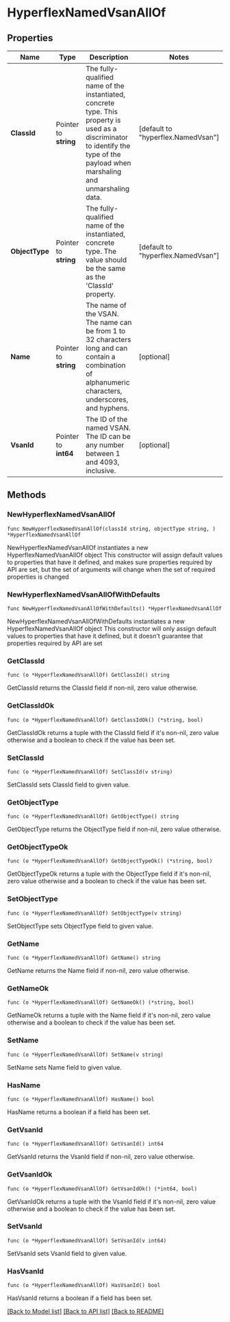 # HyperflexNamedVsanAllOf

## Properties

Name | Type | Description | Notes
------------ | ------------- | ------------- | -------------
**ClassId** | Pointer to **string** | The fully-qualified name of the instantiated, concrete type. This property is used as a discriminator to identify the type of the payload when marshaling and unmarshaling data. | [default to "hyperflex.NamedVsan"]
**ObjectType** | Pointer to **string** | The fully-qualified name of the instantiated, concrete type. The value should be the same as the &#39;ClassId&#39; property. | [default to "hyperflex.NamedVsan"]
**Name** | Pointer to **string** | The name of the VSAN. The name can be from 1 to 32 characters long and can contain a combination of alphanumeric characters, underscores, and hyphens. | [optional] 
**VsanId** | Pointer to **int64** | The ID of the named VSAN. The ID can be any number between 1 and 4093, inclusive. | [optional] 

## Methods

### NewHyperflexNamedVsanAllOf

`func NewHyperflexNamedVsanAllOf(classId string, objectType string, ) *HyperflexNamedVsanAllOf`

NewHyperflexNamedVsanAllOf instantiates a new HyperflexNamedVsanAllOf object
This constructor will assign default values to properties that have it defined,
and makes sure properties required by API are set, but the set of arguments
will change when the set of required properties is changed

### NewHyperflexNamedVsanAllOfWithDefaults

`func NewHyperflexNamedVsanAllOfWithDefaults() *HyperflexNamedVsanAllOf`

NewHyperflexNamedVsanAllOfWithDefaults instantiates a new HyperflexNamedVsanAllOf object
This constructor will only assign default values to properties that have it defined,
but it doesn't guarantee that properties required by API are set

### GetClassId

`func (o *HyperflexNamedVsanAllOf) GetClassId() string`

GetClassId returns the ClassId field if non-nil, zero value otherwise.

### GetClassIdOk

`func (o *HyperflexNamedVsanAllOf) GetClassIdOk() (*string, bool)`

GetClassIdOk returns a tuple with the ClassId field if it's non-nil, zero value otherwise
and a boolean to check if the value has been set.

### SetClassId

`func (o *HyperflexNamedVsanAllOf) SetClassId(v string)`

SetClassId sets ClassId field to given value.


### GetObjectType

`func (o *HyperflexNamedVsanAllOf) GetObjectType() string`

GetObjectType returns the ObjectType field if non-nil, zero value otherwise.

### GetObjectTypeOk

`func (o *HyperflexNamedVsanAllOf) GetObjectTypeOk() (*string, bool)`

GetObjectTypeOk returns a tuple with the ObjectType field if it's non-nil, zero value otherwise
and a boolean to check if the value has been set.

### SetObjectType

`func (o *HyperflexNamedVsanAllOf) SetObjectType(v string)`

SetObjectType sets ObjectType field to given value.


### GetName

`func (o *HyperflexNamedVsanAllOf) GetName() string`

GetName returns the Name field if non-nil, zero value otherwise.

### GetNameOk

`func (o *HyperflexNamedVsanAllOf) GetNameOk() (*string, bool)`

GetNameOk returns a tuple with the Name field if it's non-nil, zero value otherwise
and a boolean to check if the value has been set.

### SetName

`func (o *HyperflexNamedVsanAllOf) SetName(v string)`

SetName sets Name field to given value.

### HasName

`func (o *HyperflexNamedVsanAllOf) HasName() bool`

HasName returns a boolean if a field has been set.

### GetVsanId

`func (o *HyperflexNamedVsanAllOf) GetVsanId() int64`

GetVsanId returns the VsanId field if non-nil, zero value otherwise.

### GetVsanIdOk

`func (o *HyperflexNamedVsanAllOf) GetVsanIdOk() (*int64, bool)`

GetVsanIdOk returns a tuple with the VsanId field if it's non-nil, zero value otherwise
and a boolean to check if the value has been set.

### SetVsanId

`func (o *HyperflexNamedVsanAllOf) SetVsanId(v int64)`

SetVsanId sets VsanId field to given value.

### HasVsanId

`func (o *HyperflexNamedVsanAllOf) HasVsanId() bool`

HasVsanId returns a boolean if a field has been set.


[[Back to Model list]](../README.md#documentation-for-models) [[Back to API list]](../README.md#documentation-for-api-endpoints) [[Back to README]](../README.md)


